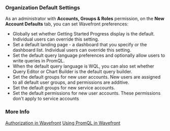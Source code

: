 ### Organization Default Settings

As an administrator with **Accounts, Groups & Roles** permission, on the **New Account Defaults** tab, you can set Wavefront preferences:

* Globally set whether Getting Started Progress display is the default. Individual users can override this setting.
* Set a default landing page - a dashboard that you specify or the dashboard list. Individual users can override this setting.
* Set the default query language preferences and optionally allow users to write queries in PromQL. 
* When the default query language is WQL, you can also set whether Query Editor or Chart Builder is the default query builder. 
* Set the default groups for new user accounts. New users are assigned to all default user groups, and permissions are additive.
* Set the default groups for new service accounts. 
* Set the default permissions for new user accounts. These permissions don't apply to service accounts

### More Info

[Authorization in Wavefront](https://docs.wavefront.com/authorization.html)
[Using PromQL in Wavefront](http://docs.wavefront.com/wavefront_prometheus.html)
